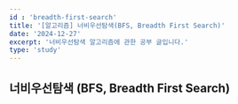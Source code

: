 ```yaml
---
id : 'breadth-first-search'
title: '[알고리즘] 너비우선탐색(BFS, Breadth First Search)'
date: '2024-12-27'
excerpt: '너비우선탐색 알고리즘에 관한 공부 글입니다.'
type: 'study'
---
```


## 너비우선탐색 (BFS, Breadth First Search)